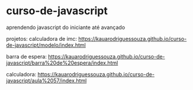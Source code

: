 # curso-de-javascript
 aprendendo javascript do iniciante até avançado 

 projetos: 
 calculadora de imc: https://kauarodriguessouza.github.io/curso-de-javascript/modelo/index.html

barra de espera: https://kauarodriguessouza.github.io/curso-de-javascript/barra%20de%20espera/index.html

calculadora: https://kauarodriguessouza.github.io/curso-de-javascript/aula%2057/index.html
